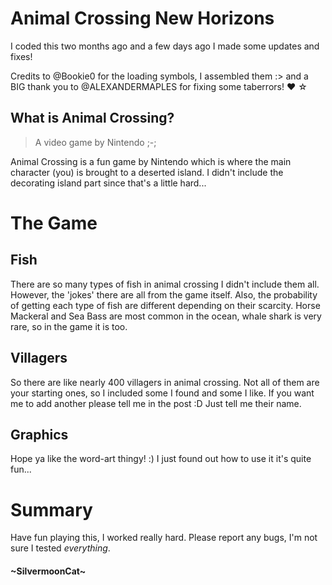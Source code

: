 # Animal Crossing New Horizons

I coded this two months ago and a few days ago I made some updates and fixes!

Credits to @Bookie0 for the loading symbols, I assembled them :> and a BIG thank you to @ALEXANDERMAPLES
for fixing some taberrors! &hearts; &star; 

## What is Animal Crossing?
> A video game by Nintendo ;-;

Animal Crossing is a fun game by Nintendo which is where the main character (you) is brought to a deserted island. I didn't include the decorating island part since that's a little hard...

# The Game
## Fish
There are so many types of fish in animal crossing I didn't include them all. However, the 'jokes' there are all from the game itself. Also, the probability of getting each type of fish are different depending on their scarcity.
Horse Mackeral and Sea Bass are most common in the ocean, whale shark is very rare, so in the game it is too.
## Villagers
So there are like nearly 400 villagers in animal crossing. Not all of them are your starting ones, so I included some I found and some I like. If you want me to add another please tell me in the post :D Just tell me their name.
## Graphics
Hope ya like the word-art thingy! :) I just found out how to use it it's quite fun...
# Summary
Have fun playing this, I worked really hard. Please report any bugs, I'm not sure I tested *everything*.

#### ~SilvermoonCat~